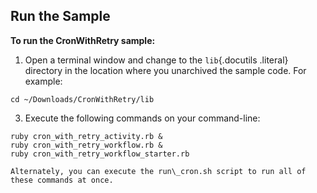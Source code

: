 Run the Sample
--------------

**To run the CronWithRetry sample:**

1.  Open a terminal window and change to the `lib`{.docutils .literal}
    directory in the location where you unarchived the sample code. For
    example:

~~~~ {.literal-block}
cd ~/Downloads/CronWithRetry/lib
~~~~

3.  Execute the following commands on your command-line:

~~~~ {.literal-block}
ruby cron_with_retry_activity.rb &
ruby cron_with_retry_workflow.rb &
ruby cron_with_retry_workflow_starter.rb
~~~~

    Alternately, you can execute the run\_cron.sh script to run all of
    these commands at once.


